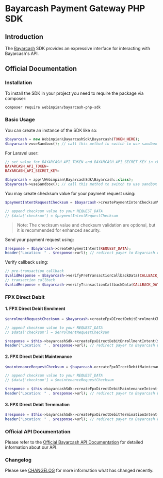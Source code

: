 # Bayarcash Payment Gateway PHP SDK

## Introduction

The [Bayarcash](https://bayarcash.com/) SDK provides an expressive interface for interacting with Bayarcash's API.

## Official Documentation

### Installation

To install the SDK in your project you need to require the package via composer:

```bash
composer require webimpian/bayarcash-php-sdk
```

### Basic Usage

You can create an instance of the SDK like so:

```php
$bayarcash = new Webimpian\BayarcashSdk\Bayarcash(TOKEN_HERE);
$bayarcash->useSandbox(); // call this method to switch to use sandbox
```

For Laravel user:

```php
// set value for BAYARCASH_API_TOKEN and BAYARCASH_API_SECRET_KEY in the .env file
BAYARCASH_API_TOKEN=
BAYARCASH_API_SECRET_KEY=
```

```php
$bayarcash = app(\Webimpian\BayarcashSdk\Bayarcash::class);
$bayarcash->useSandbox(); // call this method to switch to use sandbox
```

You may create checksum value for your payment request using:

```php
$paymentIntentRequestChecksum = $bayarcash->createPaymentIntenChecksumValue(API_SECRET_KEY, REQUEST_DATA); 

// append checksum value to your REQUEST_DATA
// $data['checksum'] = $paymentIntentRequestChecksum
```

>Note: The checksum value and checksum validation are optional, but it is recommended for enhanced security.

Send your payment request using:

```php
$response = $bayarcash->createPaymentIntent(REQUEST_DATA);
header("Location: " . $response->url); // redirect payer to Bayarcash checkout page.
```

Verify callback using:

```php
// pre-transaction callback
$validResponse = $bayarcash->verifyPreTransactionCallbackData(CALLBACK_DATA, API_SECRET_KEY);
// transaction callback
$validResponse = $bayarcash->verifyTransactionCallbackData(CALLBACK_DATA, API_SECRET_KEY);
```

### FPX Direct Debit

#### 1. FPX Direct Debit Enrolment

```php
$enrolmentRequestChecksum = $bayarcash->createFpxDIrectDebitEnrolmentChecksumValue(API_SECRET_KEY, REQUEST_DATA); 

// append checksum value to your REQUEST_DATA
// $data['checksum'] = $enrolmentRequestChecksum

$response = $this->bayarcashSdk->createFpxDirectDebitEnrollmentIntent($data);
header("Location: " . $response->url); // redirect payer to Bayarcash Fpx Direct Debit enrolment page.
```

#### 2. FPX Direct Debit Maintenance

```php
$maintenanceRequestChecksum = $bayarcash->createFpxDIrectDebitMaintenanceChecksumValue(API_SECRET_KEY, REQUEST_DATA); 

// append checksum value to your REQUEST_DATA
// $data['checksum'] = $maintenanceRequestChecksum

$response = $this->bayarcashSdk->createFpxDirectDebitMaintenanceIntent($data);
header("Location: " . $response->url); // redirect payer to Bayarcash Fpx Direct Debit maintenance page.
```

#### 3. FPX Direct Debit Termination

```php
$response = $this->bayarcashSdk->createFpxDirectDebitTerminationIntent($data);
header("Location: " . $response->url); // redirect payer to Bayarcash Fpx Direct Debit termination page.
```

### Official API Documentation

Please refer to the [Official Bayarcash API Documentation](https://api.webimpian.support/bayarcash) for detailed information about our API.

### Changelog

Please see [CHANGELOG](CHANGELOG.md) for more information what has changed recently.

